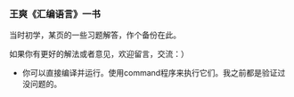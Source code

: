 ### 王爽《汇编语言》一书

当时初学，某页的一些习题解答，作个备份在此。

如果你有更好的解法或者意见，欢迎留言，交流：）


* 你可以直接编译并运行。使用command程序来执行它们。我之前都是验证过没问题的。
